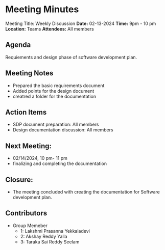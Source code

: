# Meeting Minutes
Meeting Title: Weekly Discussion
**Date:**  02-13-2024
**Time:** 9pm - 10 pm
**Location:** Teams
**Attendees:** All members
## Agenda
Requiements and design phase of software development plan.
## Meeting Notes
- Prepared the basic requirements document
- Added points for the design document
- creatred a folder for the documentation
## Action Items
* SDP document preparation: All members
* Design documentation discussion: All members
## Next Meeting:
- 02/14/2024, 10 pm- 11 pm
- finalizing and completing the documentation
## Closure:
- The meeting concluded with creating the documentation for Software development plan.

## Contributors
* Group Memeber 
    * 1: Lakshmi Prasanna Yekkaladevi
    * 2: Akshay Reddy Yalla
    * 3: Taraka Sai Reddy Seelam